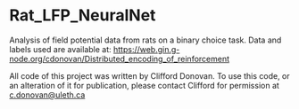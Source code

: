 # Rat_LFP_NeuralNet
Analysis of field potential data from rats on a binary choice task. 
Data and labels used are available at: https://web.gin.g-node.org/cdonovan/Distributed_encoding_of_reinforcement 


All code of this project was written by Clifford Donovan. To use this code, or an alteration of it for publication, please contact Clifford for permission at c.donovan@uleth.ca
